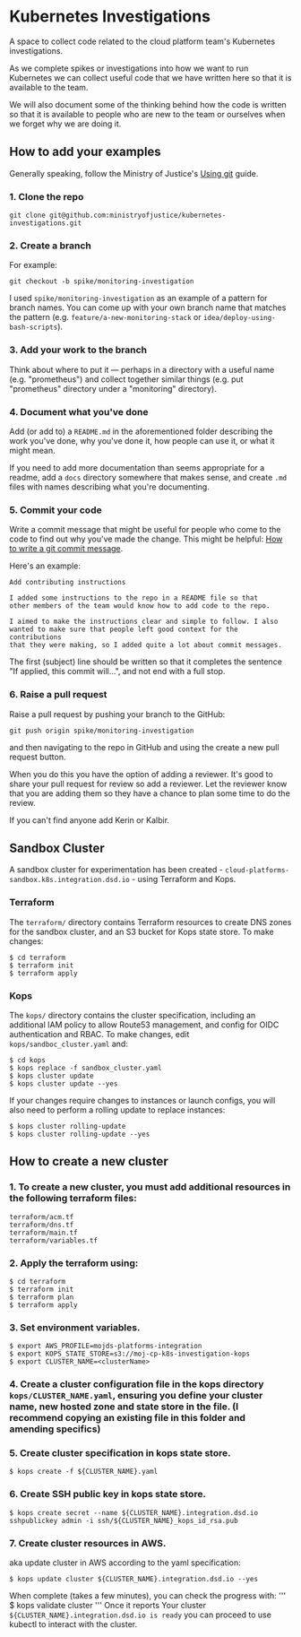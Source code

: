 # Kubernetes Investigations

A space to collect code related to the cloud platform team's Kubernetes investigations.

As we complete spikes or investigations into how we want to run Kubernetes we can collect useful code that we have written here so that it is available to the team.

We will also document some of the thinking behind how the code is written so that it is available to people who are new to the team or ourselves when we forget why we are doing it.

## How to add your examples

Generally speaking, follow the Ministry of Justice's [Using git](https://ministryofjustice.github.io/technical-guidance/guides/using-git/#commit-locally-regularly) guide.

### 1. Clone the repo

```
git clone git@github.com:ministryofjustice/kubernetes-investigations.git
```

### 2. Create a branch

For example:

```
git checkout -b spike/monitoring-investigation
```

I used `spike/monitoring-investigation` as an example of a pattern for branch names. You can come up with your own branch name that matches the pattern (e.g. `feature/a-new-monitoring-stack` or `idea/deploy-using-bash-scripts`).

### 3. Add your work to the branch

Think about where to put it &mdash; perhaps in a directory with a useful name (e.g. "prometheus") and collect together similar things (e.g. put "prometheus" directory under a "monitoring" directory).

### 4. Document what you've done

Add (or add to) a `README.md` in the aforementioned folder describing the work you've done, why you've done it, how people can use it, or what it might mean.

If you need to add more documentation than seems appropriate for a readme, add a `docs` directory somewhere that makes sense, and create `.md` files with names describing what you're documenting.

### 5. Commit your code

Write a commit message that might be useful for people who come to the code to find out why you've made the change. This might be helpful: [How to write a git commit message](https://chris.beams.io/posts/git-commit/).

Here's an example:

```
Add contributing instructions

I added some instructions to the repo in a README file so that
other members of the team would know how to add code to the repo.

I aimed to make the instructions clear and simple to follow. I also
wanted to make sure that people left good context for the contributions
that they were making, so I added quite a lot about commit messages.
```

The first (subject) line should be written so that it completes the sentence "If applied, this commit will…", and not end with a full stop.

### 6. Raise a pull request

Raise a pull request by pushing your branch to the GitHub:

```
git push origin spike/monitoring-investigation
```

and then navigating to the repo in GitHub and using the create a new pull request button.

When you do this you have the option of adding a reviewer. It's good to share your pull request for review so add a reviewer. Let the reviewer know that you are adding them so they have a chance to plan some time to do the review.

If you can't find anyone add Kerin or Kalbir.

## Sandbox Cluster

A sandbox cluster for experimentation has been created - `cloud-platforms-sandbox.k8s.integration.dsd.io` - using Terraform and Kops.

### Terraform

The `terraform/` directory contains Terraform resources to create DNS zones for the sandbox cluster, and an S3 bucket for Kops state store. To make changes:

```
$ cd terraform
$ terraform init
$ terraform apply
```

### Kops

The `kops/` directory contains the cluster specification, including an additional IAM policy to allow Route53 management, and config for OIDC authentication and RBAC. To make changes, edit `kops/sandboc_cluster.yaml` and:

```
$ cd kops
$ kops replace -f sandbox_cluster.yaml
$ kops cluster update
$ kops cluster update --yes
```

If your changes require changes to instances or launch configs, you will also need to perform a rolling update to replace instances:

```
$ kops cluster rolling-update
$ kops cluster rolling-update --yes
```

## How to create a new cluster

### 1. To create a new cluster, you must add additional resources in the following terraform files:
```
terraform/acm.tf
terraform/dns.tf
terraform/main.tf
terraform/variables.tf
```
### 2. Apply the terraform using:
```
$ cd terraform
$ terraform init
$ terraform plan
$ terraform apply
```
### 3. Set environment variables.
``` 
$ export AWS_PROFILE=mojds-platforms-integration
$ export KOPS_STATE_STORE=s3://moj-cp-k8s-investigation-kops
$ export CLUSTER_NAME=<clusterName>
```
### 4. Create a cluster configuration file in the kops directory `kops/CLUSTER_NAME.yaml`, ensuring you define your cluster name, new hosted zone and state store in the file. (I recommend copying an existing file in this folder and amending specifics)

### 5. Create cluster specification in kops state store.
```
$ kops create -f ${CLUSTER_NAME}.yaml
```
### 6. Create SSH public key in kops state store.
```
$ kops create secret --name ${CLUSTER_NAME}.integration.dsd.io sshpublickey admin -i ssh/${CLUSTER_NAME}_kops_id_rsa.pub
```
### 7. Create cluster resources in AWS.
aka update cluster in AWS according to the yaml specification:
```
$ kops update cluster ${CLUSTER_NAME}.integration.dsd.io --yes
```
When complete (takes a few minutes), you can check the progress with:
'''
$ kops validate cluster
'''
Once it reports Your cluster `${CLUSTER_NAME}.integration.dsd.io is ready` you can proceed to use kubectl to interact with the cluster.
